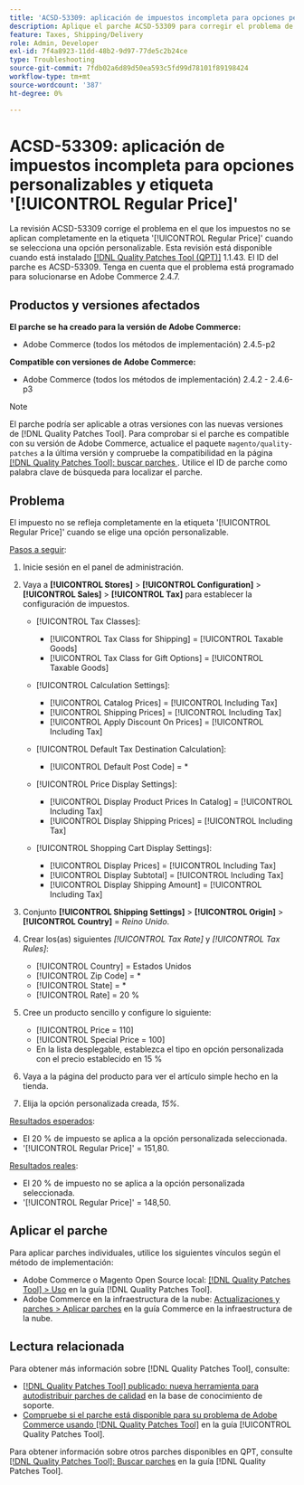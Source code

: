 ```yaml
---
title: 'ACSD-53309: aplicación de impuestos incompleta para opciones personalizables y etiqueta [!UICONTROL Regular Price]'
description: Aplique el parche ACSD-53309 para corregir el problema de Adobe Commerce en el que los impuestos no se aplican completamente en la etiqueta '[!UICONTROL Regular Price]' cuando se selecciona una opción personalizable.
feature: Taxes, Shipping/Delivery
role: Admin, Developer
exl-id: 7f4a8923-11dd-48b2-9d97-77de5c2b24ce
type: Troubleshooting
source-git-commit: 7fdb02a6d89d50ea593c5fd99d78101f89198424
workflow-type: tm+mt
source-wordcount: '387'
ht-degree: 0%

---
```


# ACSD-53309: aplicación de impuestos incompleta para opciones personalizables y etiqueta &#39;[!UICONTROL Regular Price]&#39;

La revisión ACSD-53309 corrige el problema en el que los impuestos no se aplican completamente en la etiqueta &#39;[!UICONTROL Regular Price]&#39; cuando se selecciona una opción personalizable. Esta revisión está disponible cuando está instalado [[!DNL Quality Patches Tool (QPT)]](https://experienceleague.adobe.com/es/docs/commerce-operations/tools/quality-patches-tool/quality-patches-tool-to-self-serve-quality-patches) 1.1.43. El ID del parche es ACSD-53309. Tenga en cuenta que el problema está programado para solucionarse en Adobe Commerce 2.4.7.

## Productos y versiones afectados

**El parche se ha creado para la versión de Adobe Commerce:**

* Adobe Commerce (todos los métodos de implementación) 2.4.5-p2

**Compatible con versiones de Adobe Commerce:**

* Adobe Commerce (todos los métodos de implementación) 2.4.2 - 2.4.6-p3

>[!NOTE]
>
>El parche podría ser aplicable a otras versiones con las nuevas versiones de [!DNL Quality Patches Tool]. Para comprobar si el parche es compatible con su versión de Adobe Commerce, actualice el paquete `magento/quality-patches` a la última versión y compruebe la compatibilidad en la página [[!DNL Quality Patches Tool]: buscar parches &#x200B;](https://experienceleague.adobe.com/tools/commerce-quality-patches/index.html?lang=es). Utilice el ID de parche como palabra clave de búsqueda para localizar el parche.

## Problema

El impuesto no se refleja completamente en la etiqueta &#39;[!UICONTROL Regular Price]&#39; cuando se elige una opción personalizable.

<u>Pasos a seguir</u>:

1. Inicie sesión en el panel de administración.
1. Vaya a **[!UICONTROL Stores]** > **[!UICONTROL Configuration]** > **[!UICONTROL Sales]** > **[!UICONTROL Tax]** para establecer la configuración de impuestos.

   * [!UICONTROL Tax Classes]:

      * [!UICONTROL Tax Class for Shipping] = [!UICONTROL Taxable Goods]
      * [!UICONTROL Tax Class for Gift Options] = [!UICONTROL Taxable Goods]

   * [!UICONTROL Calculation Settings]:

      * [!UICONTROL Catalog Prices] = [!UICONTROL Including Tax]
      * [!UICONTROL Shipping Prices] = [!UICONTROL Including Tax]
      * [!UICONTROL Apply Discount On Prices] = [!UICONTROL Including Tax]

   * [!UICONTROL Default Tax Destination Calculation]:

      * [!UICONTROL Default Post Code] = *

   * [!UICONTROL Price Display Settings]:

      * [!UICONTROL Display Product Prices In Catalog] = [!UICONTROL Including Tax]
      * [!UICONTROL Display Shipping Prices] = [!UICONTROL Including Tax]

   * [!UICONTROL Shopping Cart Display Settings]:

      * [!UICONTROL Display Prices] = [!UICONTROL Including Tax]
      * [!UICONTROL Display Subtotal] = [!UICONTROL Including Tax]
      * [!UICONTROL Display Shipping Amount] = [!UICONTROL Including Tax]

1. Conjunto **[!UICONTROL Shipping Settings]** > **[!UICONTROL Origin]** > **[!UICONTROL Country]** = *Reino Unido*.

1. Crear los(as) siguientes *[!UICONTROL Tax Rate]* y *[!UICONTROL Tax Rules]*:

   * [!UICONTROL Country] = Estados Unidos
   * [!UICONTROL Zip Code] = *
   * [!UICONTROL State] = *
   * [!UICONTROL Rate] = 20 %
1. Cree un producto sencillo y configure lo siguiente:
   * [!UICONTROL Price = 110]
   * [!UICONTROL Special Price = 100]
   * En la lista desplegable, establezca el tipo en opción personalizada con el precio establecido en 15 %
1. Vaya a la página del producto para ver el artículo simple hecho en la tienda.
1. Elija la opción personalizada creada, *15%*.

<u>Resultados esperados</u>:

* El 20 % de impuesto se aplica a la opción personalizada seleccionada.
* &#39;[!UICONTROL Regular Price]&#39; = 151,80.

<u>Resultados reales</u>:

* El 20 % de impuesto no se aplica a la opción personalizada seleccionada.
* &#39;[!UICONTROL Regular Price]&#39; = 148,50.

## Aplicar el parche

Para aplicar parches individuales, utilice los siguientes vínculos según el método de implementación:

* Adobe Commerce o Magento Open Source local: [[!DNL Quality Patches Tool] > Uso](/help/tools/quality-patches-tool/usage.md) en la guía [!DNL Quality Patches Tool].
* Adobe Commerce en la infraestructura de la nube: [Actualizaciones y parches > Aplicar parches](https://experienceleague.adobe.com/docs/commerce-cloud-service/user-guide/develop/upgrade/apply-patches.html?lang=es) en la guía Commerce en la infraestructura de la nube.

## Lectura relacionada

Para obtener más información sobre [!DNL Quality Patches Tool], consulte:

* [[!DNL Quality Patches Tool] publicado: nueva herramienta para autodistribuir parches de calidad](https://experienceleague.adobe.com/es/docs/commerce-operations/tools/quality-patches-tool/quality-patches-tool-to-self-serve-quality-patches) en la base de conocimiento de soporte.
* [Compruebe si el parche está disponible para su problema de Adobe Commerce usando [!DNL Quality Patches Tool]](/help/tools/quality-patches-tool/patches-available-in-qpt/check-patch-for-magento-issue-with-magento-quality-patches.md) en la guía [!UICONTROL Quality Patches Tool].


Para obtener información sobre otros parches disponibles en QPT, consulte [[!DNL Quality Patches Tool]: Buscar parches](https://experienceleague.adobe.com/tools/commerce-quality-patches/index.html?lang=es) en la guía [!DNL Quality Patches Tool].
